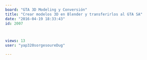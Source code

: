 ```yaml
---
board: "GTA 3D Modeling y Conversión"
title: "Crear modelos 3D en Blender y transferirlos al GTA SA"
date: "2016-04-19 18:33:43"
id: 2007



views: 13
user: "yap320sorgesoureDug"

---
```

